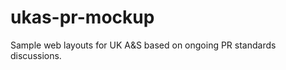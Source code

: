 ukas-pr-mockup
==============

Sample web layouts for UK A&amp;S based on ongoing PR standards discussions.
